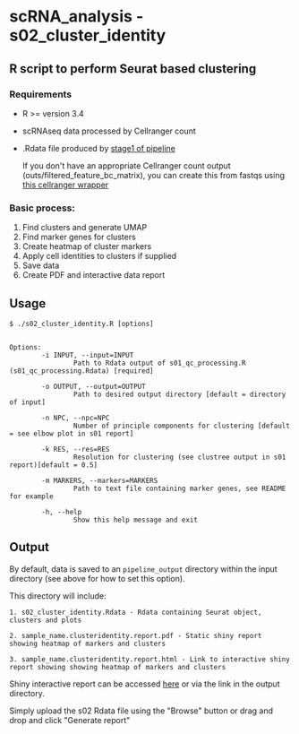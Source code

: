 # scRNA_analysis - s02_cluster_identity
## R script to perform Seurat based clustering
### Requirements
 * R >= version 3.4
 * scRNAseq data processed by Cellranger count
 * .Rdata file produced by [stage1 of pipeline](https://github.com/elliefewings/scRNA_analysis/tree/master/s01_qc_processing) 

    If you don't have an appropriate Cellranger count output (outs/filtered_feature_bc_matrix), you can create this from fastqs using [this cellranger wrapper](https://github.com/elliefewings/cellranger_wrapper)

### Basic process:
  1. Find clusters and generate UMAP
  2. Find marker genes for clusters
  3. Create heatmap of cluster markers
  4. Apply cell identities to clusters if supplied
  5. Save data
  6. Create PDF and interactive data report
  
## Usage
```
$ ./s02_cluster_identity.R [options]


Options:
        -i INPUT, --input=INPUT
                Path to Rdata output of s01_qc_processing.R (s01_qc_processing.Rdata) [required]

        -o OUTPUT, --output=OUTPUT
                Path to desired output directory [default = directory of input]

        -n NPC, --npc=NPC
                Number of principle components for clustering [default = see elbow plot in s01 report]

        -k RES, --res=RES
                Resolution for clustering (see clustree output in s01 report)[default = 0.5]

        -m MARKERS, --markers=MARKERS
                Path to text file containing marker genes, see README for example

        -h, --help
                Show this help message and exit

```

## Output
By default, data is saved to an `pipeline_output` directory within the input directory (see above for how to set this option).

This directory will include:


    1. s02_cluster_identity.Rdata - Rdata containing Seurat object, clusters and plots
    
    2. sample_name.clusteridentity.report.pdf - Static shiny report showing heatmap of markers and clusters
    
    3. sample_name.clusteridentity.report.html - Link to interactive shiny report showing showing heatmap of markers and clusters
    
    
Shiny interactive report can be accessed [here](https://saezlab.shinyapps.io/cluster_identity_report) or via the link in the output directory.

Simply upload the s02 Rdata file using the "Browse" button or drag and drop and click "Generate report" 
